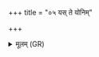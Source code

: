 +++
title = "०५ यस् ते योनिम्"

+++
<details><summary>मूलम् (GR)</summary>

यस् ते योनिं प्रतिरेढ्य्  
आण्डादो गर्भदूषणः ।  
अरायं पुत्रं प्रापी यस्  
तं पीलुः सहताम् इतः ॥
</details>